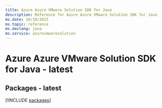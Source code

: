 ```yaml
---
title: Azure Azure VMware Solution SDK for Java
description: Reference for Azure Azure VMware Solution SDK for Java
ms.date: 10/10/2025
ms.topic: reference
ms.devlang: java
ms.service: azurevmwaresolution
---
```

# Azure Azure VMware Solution SDK for Java - latest
## Packages - latest
[!INCLUDE [packages](azure-vmware-solution-index.md)]